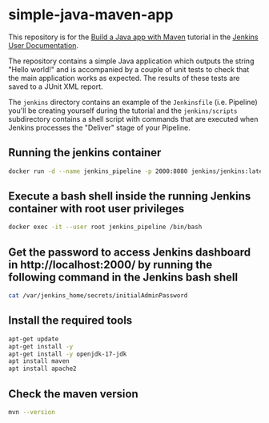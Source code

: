 # simple-java-maven-app

This repository is for the
[Build a Java app with Maven](https://jenkins.io/doc/tutorials/build-a-java-app-with-maven/)
tutorial in the [Jenkins User Documentation](https://jenkins.io/doc/).

The repository contains a simple Java application which outputs the string 
"Hello world!" and is accompanied by a couple of unit tests to check that the
main application works as expected. The results of these tests are saved to a
JUnit XML report.

The `jenkins` directory contains an example of the `Jenkinsfile` (i.e. Pipeline)
you'll be creating yourself during the tutorial and the `jenkins/scripts` subdirectory
contains a shell script with commands that are executed when Jenkins processes
the "Deliver" stage of your Pipeline.

## Running the jenkins container 
```bash
docker run -d --name jenkins_pipeline -p 2000:8080 jenkins/jenkins:latest
```

## Execute a bash shell inside the running Jenkins container with root user privileges
```bash
docker exec -it --user root jenkins_pipeline /bin/bash
```

## Get the password to access Jenkins dashboard in http://localhost:2000/ by running the following command in the Jenkins bash shell
```bash
cat /var/jenkins_home/secrets/initialAdminPassword
```

## Install the required tools
```bash 
apt-get update
apt-get install -y
apt-get install -y openjdk-17-jdk
apt install maven
apt install apache2
```
## Check the maven version
```bash
mvn --version
```


